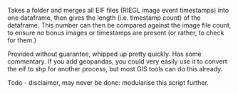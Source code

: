 Takes a folder and merges all EIF files (RIEGL image event timestamps) into one dataframe, then gives the length (i.e. timestamp count) of the dataframe.
This number can then be compared against the image file count, to ensure no bonus images or timestamps are present (or rather, to check for them.)

Provided without guarantee, whipped up pretty quickly. Has some commentary. 
If you add geopandas, you could very easily use it to convert the eif to shp for another process, but most GIS tools can do this already.

Todo - disclaimer, may never be done: modularise this script further.
